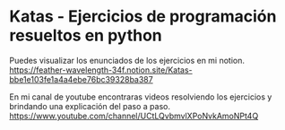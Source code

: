 # Katas - Ejercicios de programación resueltos en python

Puedes visualizar los enunciados de los ejercicios en mi notion.
https://feather-wavelength-34f.notion.site/Katas-bbe1e103fe1a4a4ebe76bc39328ba387

En mi canal de youtube encontraras videos resolviendo los ejercicios y brindando una explicación del paso a paso.
https://www.youtube.com/channel/UCtLQvbmvlXPoNvkAmoNPt4Q
